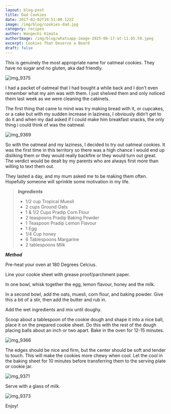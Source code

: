 ```yaml
---
layout: blog-post
title: Dad Cookies
date: 2017-02-02T19:51:00.122Z
image: /img/blog/cookies-dad.jpg
category: recipes
author: Wangechi Kimata
authorImage: /img/blog/whatsapp-image-2025-06-17-at-11.05.59.jpeg
excerpt: Cookies That Deserve a Beard
draft: false
---
```

This is genuinely the most appropriate name for oatmeal cookies. They have no sugar and no gluten, aka dad friendly.

![img_9375](https://pastrypleasures.wordpress.com/wp-content/uploads/2017/02/img_9375.jpg?w=750)

I had a packet of oatmeal that I had bought a while back and I don’t even remember what my aim was with them. I just shelved them and only noticed them last week as we were cleaning the cabinets.

The first thing that came to mind was try making bread with it, or cupcakes, or a cake but with my sudden increase in laziness, I obviously didn’t get to do it and when my dad asked if I could make him breakfast snacks, the only thing i could think of was the oatmeal.

![img_9369](https://pastrypleasures.wordpress.com/wp-content/uploads/2017/02/img_9369.jpg?w=750)

So with the oatmeal and my laziness, I decided to try out oatmeal cookies. It was the first time in this territory so there was a high chance I would end up disliking them or they would really backfire or they would turn out great. The verdict would be dealt by my parents who are always first more than willing to text them out.

They lasted a day, and my mum asked me to be making them often. Hopefully someone will sprinkle some motivation in my life.

> ***Ingredients***
>
> * 1/2 cup Tropical Muesli
> * 2 cups Ground Oats
> * 1 & 1/2 Cups Pradip Corn Flour
> * 2 teaspoons Pradip Baking Powder
> * 1 Teaspoon Pradip Lemon Flavour
> * 1 Egg
> * 1/4 Cup honey
> * 6 Tablespoons Margarine
> * 2 tablespoons Milk

***Method***

Pre-heat your oven at 180 Degrees Celcius.

Line your cookie sheet with grease proof/parchment paper.

In one bowl, whisk together the egg, lemon flavour, honey and the milk.

In a second bowl, add the oats, muesli, corn flour, and baking powder. Give this a bit of a stir, then add the butter and rub in.

Add the wet ingredients and mix until doughy.

Scoop about a tablespoon of the cookie dough and shape it into a nice ball, place it on the prepared cookie sheet. Do this with the rest of the dough placing balls about an inch or two apart. Bake in the oven for 12-15 minutes.

![img_9366](https://pastrypleasures.wordpress.com/wp-content/uploads/2017/02/img_9366.jpg?w=750)

The edges should be nice and firm, but the center should be soft and tender to touch. This will make the cookies more chewy when cool. Let the cool in the baking sheet for 10 minutes before transferring them to the serving plate or cookie jar.

![img_9371](https://pastrypleasures.wordpress.com/wp-content/uploads/2017/02/img_9371.jpg?w=750)

Serve with a glass of milk.

![img_9373](https://pastrypleasures.wordpress.com/wp-content/uploads/2017/02/img_9373.jpg?w=750)

Enjoy!
